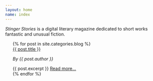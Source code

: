 ```yaml
---
layout: home
name: index
---
```


<i>Stinger Stories</i> is a digital literary magazine dedicated to short works fantastic and unusual fiction.

<ul>
  {% for post in site.categories.blog %}
      <div class="story-summary">
        <a class = "post-title" href="{{ post.url }}">{{ post.title }}</a>
        <p><i>By {{ post.author }}</i></p>
        {{ post.excerpt }}
        <a class = "post-link" href="{{ post.url }}">Read more...</a>
        <br>
      </div>
  {% endfor %}
</ul>